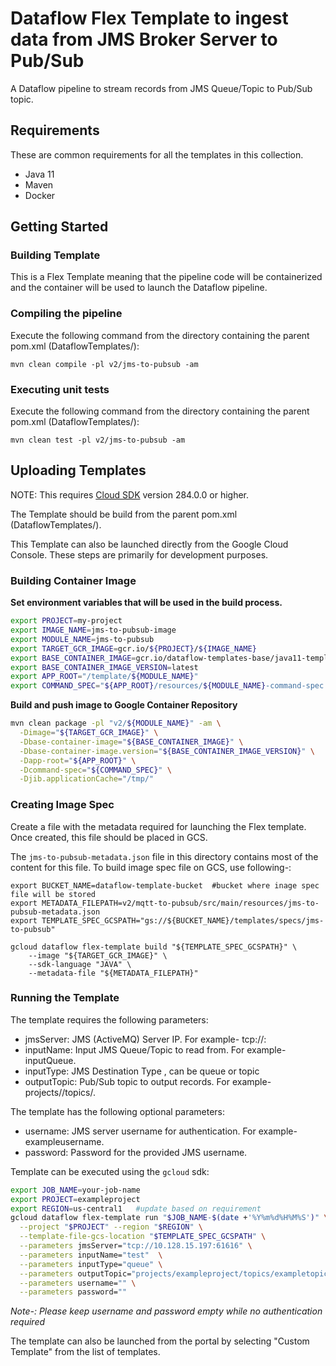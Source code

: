 # Dataflow Flex Template to ingest data from JMS Broker Server to Pub/Sub

A Dataflow pipeline to stream records from JMS Queue/Topic to Pub/Sub topic.

## Requirements

These are common requirements for all  the templates in this collection.

*   Java 11
*   Maven
*   Docker

## Getting Started

### Building Template

This is a Flex Template meaning that the pipeline code will be containerized and
the container will be used to launch the Dataflow pipeline.

### Compiling the pipeline

Execute the following command from the directory containing the parent pom.xml
(DataflowTemplates/):

```shell
mvn clean compile -pl v2/jms-to-pubsub -am
```

### Executing unit tests

Execute the following command from the directory containing the parent pom.xml
(DataflowTemplates/):

```shell
mvn clean test -pl v2/jms-to-pubsub -am
```

## Uploading Templates

NOTE: This requires [Cloud SDK](https://cloud.google.com/sdk/downloads) version
284.0.0 or higher.

The Template should be build from the parent pom.xml (DataflowTemplates/).

This Template can also be launched directly from the Google Cloud Console. These
steps are primarily for development purposes.

### Building Container Image

__Set environment variables that will be used in the build process.__

```sh
export PROJECT=my-project
export IMAGE_NAME=jms-to-pubsub-image
export MODULE_NAME=jms-to-pubsub
export TARGET_GCR_IMAGE=gcr.io/${PROJECT}/${IMAGE_NAME}
export BASE_CONTAINER_IMAGE=gcr.io/dataflow-templates-base/java11-template-launcher-base
export BASE_CONTAINER_IMAGE_VERSION=latest
export APP_ROOT="/template/${MODULE_NAME}"
export COMMAND_SPEC="${APP_ROOT}/resources/${MODULE_NAME}-command-spec.json"
```

__Build and push image to Google Container Repository__

```sh
mvn clean package -pl "v2/${MODULE_NAME}" -am \
  -Dimage="${TARGET_GCR_IMAGE}" \
  -Dbase-container-image="${BASE_CONTAINER_IMAGE}" \
  -Dbase-container-image.version="${BASE_CONTAINER_IMAGE_VERSION}" \
  -Dapp-root="${APP_ROOT}" \
  -Dcommand-spec="${COMMAND_SPEC}" \
  -Djib.applicationCache="/tmp/"
```

### Creating Image Spec

Create a file with the metadata required for launching the Flex template. Once
created, this file should be placed in GCS.

The `jms-to-pubsub-metadata.json` file in this directory
contains most of the content for this file. To build image spec file on GCS, use following-:
```shell
export BUCKET_NAME=dataflow-template-bucket  #bucket where inage spec file will be stored
export METADATA_FILEPATH=v2/mqtt-to-pubsub/src/main/resources/jms-to-pubsub-metadata.json
export TEMPLATE_SPEC_GCSPATH="gs://${BUCKET_NAME}/templates/specs/jms-to-pubsub"

gcloud dataflow flex-template build "${TEMPLATE_SPEC_GCSPATH}" \
    --image "${TARGET_GCR_IMAGE}" \
    --sdk-language "JAVA" \
    --metadata-file "${METADATA_FILEPATH}"
```

### Running the Template

The template requires the following parameters:

* jmsServer: JMS (ActiveMQ) Server IP. For example-
  tcp://<ActiveMQ-HostIP>:<PORT>
* inputName: Input JMS Queue/Topic to read from. For
  example- inputQueue.
* inputType: JMS Destination Type , can be queue or topic
* outputTopic: Pub/Sub topic to output records. For example-
  projects/<project-id>/topics/<topic-name>.


The template has the following optional parameters:
* username: JMS server username for authentication. For example- exampleusername.
* password: Password for the provided JMS username.

Template can be executed using the `gcloud` sdk:

```sh
export JOB_NAME=your-job-name
export PROJECT=exampleproject
export REGION=us-central1   #update based on requirement
gcloud dataflow flex-template run "$JOB_NAME-$(date +'%Y%m%d%H%M%S')" \
  --project "$PROJECT" --region "$REGION" \
  --template-file-gcs-location "$TEMPLATE_SPEC_GCSPATH" \
  --parameters jmsServer="tcp://10.128.15.197:61616" \
  --parameters inputName="test"  \
  --parameters inputType="queue" \
  --parameters outputTopic="projects/exampleproject/topics/exampletopic" \
  --parameters username="" \
  --parameters password=""
```
*Note-: Please keep username and password empty while no authentication required*

The template can also be launched from the portal by selecting "Custom Template"
from the list of templates.

